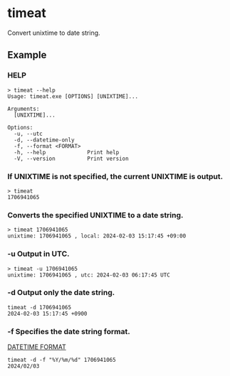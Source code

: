 # timeat

Convert unixtime to date string.

## Example

### HELP
```
> timeat --help
Usage: timeat.exe [OPTIONS] [UNIXTIME]...

Arguments:
  [UNIXTIME]...

Options:
  -u, --utc
  -d, --datetime-only
  -f, --format <FORMAT>
  -h, --help             Print help
  -V, --version          Print version
```


### If UNIXTIME is not specified, the current UNIXTIME is output.
```
> timeat
1706941065
```

### Converts the specified UNIXTIME to a date string.

```
> timeat 1706941065
unixtime: 1706941065 , local: 2024-02-03 15:17:45 +09:00

```

### -u Output in UTC.
```
> timeat -u 1706941065
unixtime: 1706941065 , utc: 2024-02-03 06:17:45 UTC
```

### -d Output only the date string.
```
timeat -d 1706941065
2024-02-03 15:17:45 +0900
```

### -f Specifies the date string format.
[DATETIME FORMAT](https://docs.rs/chrono/latest/chrono/format/strftime/index.html)
```
timeat -d -f "%Y/%m/%d" 1706941065
2024/02/03
```










